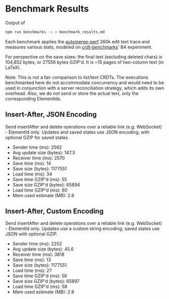 # Benchmark Results
Output of
```bash
npm run benchmarks -s > benchmark_results.md
```
Each benchmark applies the [automerge-perf](https://github.com/automerge/automerge-perf) 260k edit text trace and measures various stats, modeled on [crdt-benchmarks](https://github.com/dmonad/crdt-benchmarks/)' B4 experiment.

For perspective on the save sizes: the final text (excluding deleted chars) is 104,852 bytes, or 27556 bytes GZIP'd. It is ~15 pages of two-column text (in LaTeX).

Note: This is not a fair comparison to list/text CRDTs. The executions benchmarked here do not accommodate concurrency and would need to be used in conjunction with a server reconciliation strategy, which adds its own overhead. Also, we do not send or store the actual text, only the corresponding ElementIds.

## Insert-After, JSON Encoding

Send insertAfter and delete operations over a reliable link (e.g. WebSocket) - ElementId only.
Updates and saved states use JSON encoding, with optional GZIP for saved states.

- Sender time (ms): 2562
- Avg update size (bytes): 147.3
- Receiver time (ms): 2570
- Save time (ms): 14
- Save size (bytes): 1177551
- Load time (ms): 34
- Save time GZIP'd (ms): 55
- Save size GZIP'd (bytes): 65894
- Load time GZIP'd (ms): 60
- Mem used estimate (MB): 2.8

## Insert-After, Custom Encoding

Send insertAfter and delete operations over a reliable link (e.g. WebSocket) - ElementId only.
Updates use a custom string encoding; saved states use JSON with optional GZIP.

- Sender time (ms): 2202
- Avg update size (bytes): 45.6
- Receiver time (ms): 3818
- Save time (ms): 13
- Save size (bytes): 1177551
- Load time (ms): 27
- Save time GZIP'd (ms): 56
- Save size GZIP'd (bytes): 65897
- Load time GZIP'd (ms): 58
- Mem used estimate (MB): 2.8
